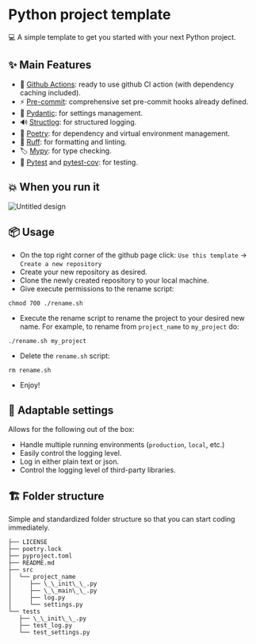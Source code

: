 # Python project template

💻 A simple template to get you started with your next Python project.

## ✨ Main Features
- 🔨 [Github Actions](https://github.com/features/actions): ready to use github CI action (with dependency caching included).
- ⚡️ [Pre-commit](https://pre-commit.com/): comprehensive set pre-commit hooks already defined.
- 🔧 [Pydantic](https://docs.pydantic.dev/latest/): for settings management.
- 🔊 [Structlog](https://www.structlog.org/en/stable/index.html): for structured logging.
- 📌 [Poetry](https://python-poetry.org/): for dependency and virtual environment management.
- 📝 [Ruff](https://github.com/astral-sh/ruff): for formatting and linting.
- 🏷️ [Mypy](https://mypy.readthedocs.io/en/stable/): for type checking.
- 🧪 [Pytest](https://docs.pytest.org/) and [pytest-cov](https://pytest-cov.readthedocs.io/en/latest/): for testing.


## 💥 When you run it
![Untitled design](https://github.com/user-attachments/assets/a0276a80-f405-4ebc-93b6-4e36b798ee58)

## 📦️ Usage
-  On the top right corner of the github page click: `Use this template` -> `Create a new repository`
- Create your new repository as desired.
- Clone the newly created repository to your local machine.
- Give execute permissions to the rename script:
```shell
chmod 700 ./rename.sh
```
- Execute the rename script to rename the project to your desired new name. For example, to rename from `project_name` to `my_project` do:
```shell
./rename.sh my_project
```
- Delete the `rename.sh` script:
```shell
rm rename.sh
```
- Enjoy!

## 🔧 Adaptable settings
Allows for the following out of the box:
- Handle multiple running environments (`production`, `local`, etc.)
- Easily control the logging level.
- Log in either plain text or json.
- Control the logging level of third-party libraries.

## 🏗️ Folder structure
Simple and standardized folder structure so that you can start coding immediately.
```shell
├── LICENSE
├── poetry.lock
├── pyproject.toml
├── README.md
├── src
│  └── project_name
│     ├── \_\_init\_\_.py
│     ├── \_\_main\_\_.py
│     ├── log.py
│     └── settings.py
└── tests
   ├── \_\_init\_\_.py
   ├── test_log.py
   └── test_settings.py
```
